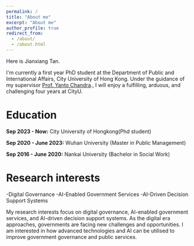 ```yaml
---
permalink: /
title: "About me"
excerpt: "About me"
author_profile: true
redirect_from: 
  - /about/
  - /about.html
---
```

Here is Jianxiang Tan.

I'm currently a first year PhD student at the Department of Public and International Affairs, City University of Hong Kong. 
Under the guidance of my supervisor [Prof. Yanto Chandra](https://scholars.cityu.edu.hk/en/persons/yanto-chandra(2be9ef32-a451-459d-a67a-b52b93451de8).html)., I will enjoy a fulfilling, arduous, and challenging four years at CityU.


# Education 
**Sep 2023 - Now:** City University of Hongkong(Phd student)

**Sep 2020 - June 2023:**  Wuhan University (Master in Public Management)

**Sep 2016 - June 2020:**  Nankai University (Bachelor in Social Work)


# Research interests
-Digital Governance
-AI-Enabled Government Services
-AI-Driven Decision Support Systems

My research interests focus on digital governance, AI-enabled government services, and AI-driven decision support systems. 
As the digital era approaches, governments are facing new challenges and opportunities. 
I am interested in how advanced technologies and AI can be utilised to improve government governance and public services.
 



